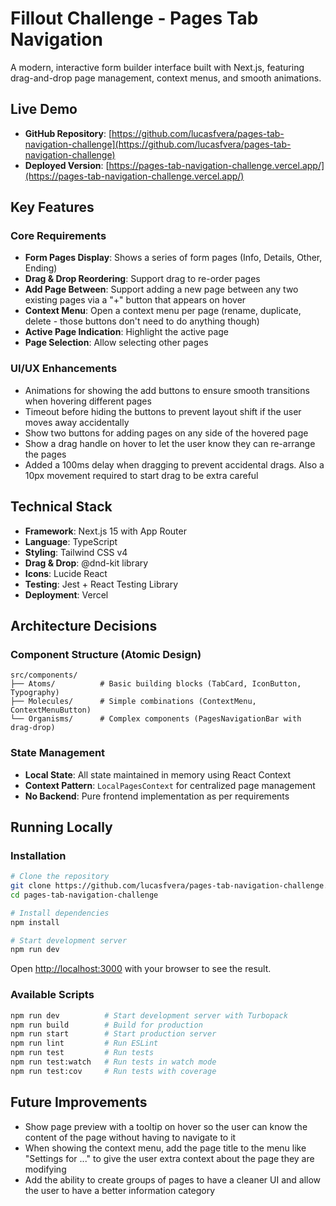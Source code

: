 # Fillout Challenge - Pages Tab Navigation

A modern, interactive form builder interface built with Next.js, featuring drag-and-drop page management, context menus, and smooth animations.

## Live Demo

- **GitHub Repository**: [https://github.com/lucasfvera/pages-tab-navigation-challenge](https://github.com/lucasfvera/pages-tab-navigation-challenge)
- **Deployed Version**: [https://pages-tab-navigation-challenge.vercel.app/](https://pages-tab-navigation-challenge.vercel.app/)

## Key Features

### Core Requirements

- **Form Pages Display**: Shows a series of form pages (Info, Details, Other, Ending)
- **Drag & Drop Reordering**: Support drag to re-order pages
- **Add Page Between**: Support adding a new page between any two existing pages via a "+" button that appears on hover
- **Context Menu**: Open a context menu per page (rename, duplicate, delete - those buttons don't need to do anything though)
- **Active Page Indication**: Highlight the active page
- **Page Selection**: Allow selecting other pages

### UI/UX Enhancements

- Animations for showing the add buttons to ensure smooth transitions when hovering different pages
- Timeout before hiding the buttons to prevent layout shift if the user moves away accidentally
- Show two buttons for adding pages on any side of the hovered page
- Show a drag handle on hover to let the user know they can re-arrange the pages
- Added a 100ms delay when dragging to prevent accidental drags. Also a 10px movement required to start drag to be extra careful

## Technical Stack

- **Framework**: Next.js 15 with App Router
- **Language**: TypeScript
- **Styling**: Tailwind CSS v4
- **Drag & Drop**: @dnd-kit library
- **Icons**: Lucide React
- **Testing**: Jest + React Testing Library
- **Deployment**: Vercel

## Architecture Decisions

### Component Structure (Atomic Design)
```
src/components/
├── Atoms/          # Basic building blocks (TabCard, IconButton, Typography)
├── Molecules/      # Simple combinations (ContextMenu, ContextMenuButton)
└── Organisms/      # Complex components (PagesNavigationBar with drag-drop)
```

### State Management
- **Local State**: All state maintained in memory using React Context
- **Context Pattern**: `LocalPagesContext` for centralized page management
- **No Backend**: Pure frontend implementation as per requirements

## Running Locally

### Installation
```bash
# Clone the repository
git clone https://github.com/lucasfvera/pages-tab-navigation-challenge.git
cd pages-tab-navigation-challenge

# Install dependencies
npm install

# Start development server
npm run dev
```
Open [http://localhost:3000](http://localhost:3000) with your browser to see the result.

### Available Scripts
```bash
npm run dev          # Start development server with Turbopack
npm run build        # Build for production
npm run start        # Start production server
npm run lint         # Run ESLint
npm run test         # Run tests
npm run test:watch   # Run tests in watch mode
npm run test:cov     # Run tests with coverage
```

## Future Improvements
- Show page preview with a tooltip on hover so the user can know the content of the page without having to navigate to it
- When showing the context menu, add the page title to the menu like "Settings for ..." to give the user extra context about the page they are modifying
- Add the ability to create groups of pages to have a cleaner UI and allow the user to have a better information category